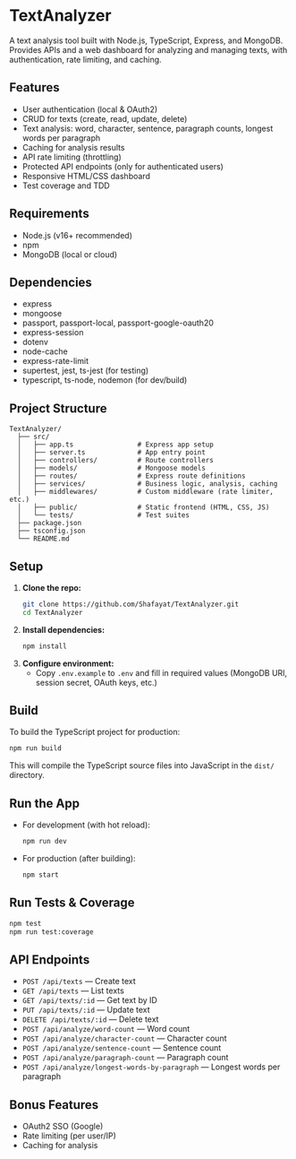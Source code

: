 # TextAnalyzer

A text analysis tool built with Node.js, TypeScript, Express, and MongoDB. Provides APIs and a web dashboard for analyzing and managing texts, with authentication, rate limiting, and caching.

## Features
- User authentication (local & OAuth2)
- CRUD for texts (create, read, update, delete)
- Text analysis: word, character, sentence, paragraph counts, longest words per paragraph
- Caching for analysis results
- API rate limiting (throttling)
- Protected API endpoints (only for authenticated users)
- Responsive HTML/CSS dashboard
- Test coverage and TDD

## Requirements
- Node.js (v16+ recommended)
- npm
- MongoDB (local or cloud)

## Dependencies
- express
- mongoose
- passport, passport-local, passport-google-oauth20
- express-session
- dotenv
- node-cache
- express-rate-limit
- supertest, jest, ts-jest (for testing)
- typescript, ts-node, nodemon (for dev/build)

## Project Structure
```
TextAnalyzer/
  ├── src/
  │   ├── app.ts                # Express app setup
  │   ├── server.ts             # App entry point
  │   ├── controllers/          # Route controllers
  │   ├── models/               # Mongoose models
  │   ├── routes/               # Express route definitions
  │   ├── services/             # Business logic, analysis, caching
  │   ├── middlewares/          # Custom middleware (rate limiter, etc.)
  │   ├── public/               # Static frontend (HTML, CSS, JS)
  │   └── tests/                # Test suites
  ├── package.json
  ├── tsconfig.json
  └── README.md
```

## Setup
1. **Clone the repo:**
   ```sh
   git clone https://github.com/Shafayat/TextAnalyzer.git
   cd TextAnalyzer
   ```
2. **Install dependencies:**
   ```sh
   npm install
   ```
3. **Configure environment:**
   - Copy `.env.example` to `.env` and fill in required values (MongoDB URI, session secret, OAuth keys, etc.)

## Build
To build the TypeScript project for production:
```sh
npm run build
```
This will compile the TypeScript source files into JavaScript in the `dist/` directory.

## Run the App
- For development (with hot reload):
  ```sh
  npm run dev
  ```
- For production (after building):
  ```sh
  npm start
  ```

## Run Tests & Coverage
```sh
npm test
npm run test:coverage
```

## API Endpoints
- `POST /api/texts` — Create text
- `GET /api/texts` — List texts
- `GET /api/texts/:id` — Get text by ID
- `PUT /api/texts/:id` — Update text
- `DELETE /api/texts/:id` — Delete text
- `POST /api/analyze/word-count` — Word count
- `POST /api/analyze/character-count` — Character count
- `POST /api/analyze/sentence-count` — Sentence count
- `POST /api/analyze/paragraph-count` — Paragraph count
- `POST /api/analyze/longest-words-by-paragraph` — Longest words per paragraph

## Bonus Features
- OAuth2 SSO (Google)
- Rate limiting (per user/IP)
- Caching for analysis